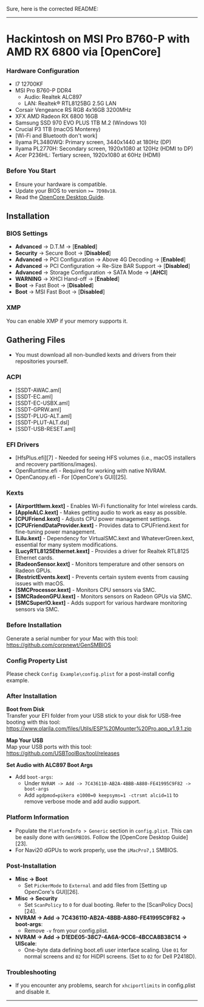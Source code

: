 Sure, here is the corrected README:

---

# Hackintosh on MSI Pro B760-P with AMD RX 6800 via [OpenCore]

### **Hardware Configuration**

* I7 12700KF
* MSI Pro B760-P DDR4
  * Audio: Realtek ALC897
  * LAN: Realtek® RTL8125BG 2.5G LAN
* Corsair Vengeance RS RGB 4x16GB 3200MHz
* XFX AMD Radeon RX 6800 16GB
* Samsung SSD 970 EVO PLUS 1TB M.2 (Windows 10)
* Crucial P3 1TB (macOS Monterey)
* [Wi-Fi and Bluetooth don't work]
* IIyama PL3480WQ: Primary screen, 3440x1440 at 180Hz (DP)
* IIyama PL2770H: Secondary screen, 1920x1080 at 120Hz (HDMI to DP)
* Acer P236HL: Tertiary screen, 1920x1080 at 60Hz (HDMI)

### **Before You Start**

* Ensure your hardware is compatible.
* Update your BIOS to version `>= 7D98v18`.
* Read the [OpenCore Desktop Guide](https://dortania.github.io/OpenCore-Install-Guide/prerequisites.html).

## Installation

### BIOS Settings

* **Advanced** → D.T.M → [**Enabled**]
* **Security** → Secure Boot → [**Disabled**]
* **Advanced** → PCI Configuration → Above 4G Decoding → [**Enabled**]
* **Advanced** → PCI Configuration → Re-Size BAR Support → [**Disabled**]
* **Advanced** → Storage Configuration → SATA Mode → [**AHCI**]
* **WARNING** → XHCI Hand-off → [**Enabled**]
* **Boot** → Fast Boot → [**Disabled**]
* **Boot** → MSI Fast Boot → [**Disabled**]

### XMP

You can enable XMP if your memory supports it.

## Gathering Files

- You must download all non-bundled kexts and drivers from their repositories yourself.

### ACPI

- [SSDT-AWAC.aml]
- [SSDT-EC.aml]
- [SSDT-EC-USBX.aml]
- [SSDT-GPRW.aml]
- [SSDT-PLUG-ALT.aml]
- [SSDT-PLUT-ALT.dsl]
- [SSDT-USB-RESET.aml]

### EFI Drivers

* [HfsPlus.efi][7] - Needed for seeing HFS volumes (i.e., macOS installers and recovery partitions/images).
* OpenRuntime.efi - Required for working with native NVRAM.
* OpenCanopy.efi - For [OpenCore's GUI][25].

### Kexts

* **[AirportItlwm.kext]** - Enables Wi-Fi functionality for Intel wireless cards.
* **[AppleALC.kext]** - Makes getting audio to work as easy as possible.
* **[CPUFriend.kext]** - Adjusts CPU power management settings.
* **[CPUFriendDataProvider.kext]** - Provides data to CPUFriend.kext for fine-tuning power management.
* **[Lilu.kext]** - Dependency for VirtualSMC.kext and WhateverGreen.kext, essential for many system modifications.
* **[LucyRTL8125Ethernet.kext]** - Provides a driver for Realtek RTL8125 Ethernet cards.
* **[RadeonSensor.kext]** - Monitors temperature and other sensors on Radeon GPUs.
* **[RestrictEvents.kext]** - Prevents certain system events from causing issues with macOS.
* **[SMCProcessor.kext]** - Monitors CPU sensors via SMC.
* **[SMCRadeonGPU.kext]** - Monitors sensors on Radeon GPUs via SMC.
* **[SMCSuperIO.kext]** - Adds support for various hardware monitoring sensors via SMC.

### Before Installation

Generate a serial number for your Mac with this tool:  
https://github.com/corpnewt/GenSMBIOS

### Config Property List

Please check `Config Example\config.plist` for a post-install config example.

### After Installation

**Boot from Disk**  
Transfer your EFI folder from your USB stick to your disk for USB-free booting with this tool:  
https://www.olarila.com/files/Utils/ESP%20Mounter%20Pro.app_v1.9.1.zip

**Map Your USB**  
Map your USB ports with this tool:  
https://github.com/USBToolBox/tool/releases

**Set Audio with ALC897 Boot Args**

- Add `boot-args`:
  - Under `NVRAM -> Add -> 7C436110-AB2A-4BBB-A880-FE41995C9F82 -> boot-args`
  - Add `agdpmod=pikera e1000=0 keepsyms=1 -ctrsmt alcid=11` to remove verbose mode and add audio support.

### Platform Information

- Populate the `PlatformInfo > Generic` section in `config.plist`. This can be easily done with `GenSMBIOS`. Follow the [OpenCore Desktop Guide][23].
- For Navi20 dGPUs to work properly, use the `iMacPro7,1` SMBIOS.

### Post-Installation

- **Misc -> Boot**
  - Set `PickerMode` to `External` and add files from [Setting up OpenCore's GUI][26].
- **Misc -> Security**
  - Set `ScanPolicy` to `0` for dual booting. Refer to the [ScanPolicy Docs][24].
- **NVRAM -> Add -> 7C436110-AB2A-4BBB-A880-FE41995C9F82 -> boot-args**:
  - Remove `-v` from your config.plist.
- **NVRAM -> Add -> D1EDE05-38C7-4A6A-9CC6-4BCCA8B38C14 -> UIScale**:
  - One-byte data defining boot.efi user interface scaling. Use `01` for normal screens and `02` for HiDPI screens. (Set to `02` for Dell P2418D).

### Troubleshooting

- If you encounter any problems, search for `xhciportlimits` in config.plist and disable it.

---
